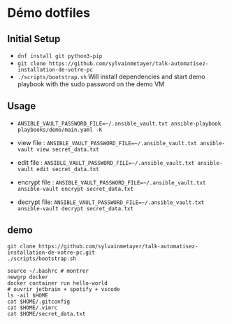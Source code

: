 # Démo dotfiles

## Initial Setup

- `dnf install git python3-pip`
- `git clone https://github.com/sylvainmetayer/talk-automatisez-installation-de-votre-pc`
- `./scripts/bootstrap.sh` Will install dependencies and start demo playbook with the sudo password on the demo VM

## Usage

- `ANSIBLE_VAULT_PASSWORD_FILE=~/.ansible_vault.txt ansible-playbook playbooks/demo/main.yaml -K`

- view file : `ANSIBLE_VAULT_PASSWORD_FILE=~/.ansible_vault.txt ansible-vault view secret_data.txt`
- edit file : `ANSIBLE_VAULT_PASSWORD_FILE=~/.ansible_vault.txt ansible-vault edit secret_data.txt`
- encrypt file : `ANSIBLE_VAULT_PASSWORD_FILE=~/.ansible_vault.txt ansible-vault encrypt secret_data.txt`
- decrypt file: `ANSIBLE_VAULT_PASSWORD_FILE=~/.ansible_vault.txt ansible-vault decrypt secret_data.txt`

## demo

```shell
git clone https://github.com/sylvainmetayer/talk-automatisez-installation-de-votre-pc.git
./scripts/bootstrap.sh

source ~/.bashrc # montrer
newgrp docker
docker container run hello-world
# ouvrir jetbrain + spotify + vscode
ls -ail $HOME
cat $HOME/.gitconfig
cat $HOME/.vimrc
cat $HOME/secret_data.txt
```
